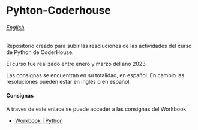 # Pyhton-Coderhouse

###### [English](README.md)

Repositorio creado para subir las resoluciones de las actividades del curso de Python de CoderHouse.

El curso fue realizado entre enero y marzo del año 2023

Las consignas se encuentran en su totalidad, en español. En cambio las resoluciones pueden estar en inglés o en español.

#### Consignas
A traves de este enlace se puede acceder a las consignas del Workbook
- [Workbook | Python](https://docs.google.com/presentation/d/1GN6BdVU1Er5vhU9PRmDiE-rLbeiP1o2ALgWQXnMWj_s/edit?usp=share_link)
